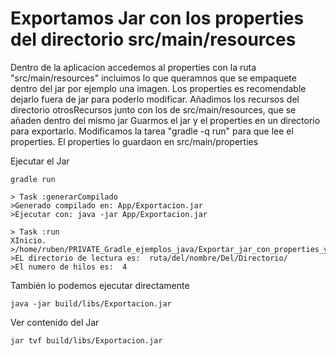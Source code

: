 
# Exportamos Jar con los properties del directorio src/main/resources

Dentro de la aplicacion accedemos al properties con la ruta "src/main/resources" incluimos lo que queramnos que se empaquete dentro del jar por ejemplo una imagen.
Los properties es recomendable dejarlo fuera de jar para poderlo modificar.
Añadimos los recursos del directorio otrosRecursos junto con los de src/main/resources, que se añaden dentro del mismo jar
Guarmos el jar y el properties en un directorio para exportarlo.
Modificamos la tarea "gradle -q run" para que lee el properties.
El properties lo guardaon en src/main/properties



Ejecutar el Jar
```
gradle run

> Task :generarCompilado
>Generado compilado en: App/Exportacion.jar
>Ejecutar con: java -jar App/Exportacion.jar

> Task :run
XInicio.
>/home/ruben/PRIVATE_Gradle_ejemplos_java/Exportar_jar_con_properties_y_recursos/App/ejemplo.properties
>EL directorio de lectura es:  ruta/del/nombre/Del/Directorio/
>El numero de hilos es:  4
```

También lo podemos ejecutar directamente
```
java -jar build/libs/Exportacion.jar
```

Ver contenido del Jar 
```
jar tvf build/libs/Exportacion.jar
```